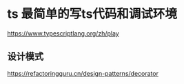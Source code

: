# ts 最简单的写ts代码和调试环境

https://www.typescriptlang.org/zh/play

## 设计模式

https://refactoringguru.cn/design-patterns/decorator
